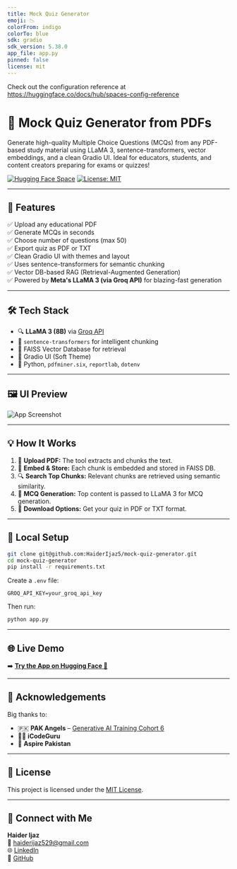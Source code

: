 ```yaml
---
title: Mock Quiz Generator
emoji: 📉
colorFrom: indigo
colorTo: blue
sdk: gradio
sdk_version: 5.38.0
app_file: app.py
pinned: false
license: mit
---
```


Check out the configuration reference at https://huggingface.co/docs/hub/spaces-config-reference

# 🧠 Mock Quiz Generator from PDFs

Generate high-quality Multiple Choice Questions (MCQs) from any PDF-based study material using LLaMA 3, sentence-transformers, vector embeddings, and a clean Gradio UI. Ideal for educators, students, and content creators preparing for exams or quizzes!

[![Hugging Face Space](https://img.shields.io/badge/HuggingFace-Live%20Demo-blue?logo=huggingface)](https://huggingface.co/spaces/haiderijaz/mock-quiz-generator)
[![License: MIT](https://img.shields.io/badge/License-MIT-yellow.svg)](LICENSE)

---

## 🚀 Features

✅ Upload any educational PDF  
✅ Generate MCQs in seconds  
✅ Choose number of questions (max 50)  
✅ Export quiz as PDF or TXT  
✅ Clean Gradio UI with themes and layout  
✅ Uses sentence-transformers for semantic chunking  
✅ Vector DB-based RAG (Retrieval-Augmented Generation)  
✅ Powered by **Meta's LLaMA 3 (via Groq API)** for blazing-fast generation

---

## 🛠️ Tech Stack

- 🔍 **LLaMA 3 (8B)** via [Groq API](https://console.groq.com/)
- 🧠 `sentence-transformers` for intelligent chunking
- 🧭 FAISS Vector Database for retrieval
- 🎨 Gradio UI (Soft Theme)
- 🐍 Python, `pdfminer.six`, `reportlab`, `dotenv`

---

## 🖼️ UI Preview

![App Screenshot](https://github.com/user-attachments/assets/5108cd1a-d1a0-4aae-a168-a5bd3851ffb7)

---


## 💡 How It Works

1. 📄 **Upload PDF:** The tool extracts and chunks the text.
2. 🧠 **Embed & Store:** Each chunk is embedded and stored in FAISS DB.
3. 🔍 **Search Top Chunks:** Relevant chunks are retrieved using semantic similarity.
4. 🤖 **MCQ Generation:** Top content is passed to LLaMA 3 for MCQ generation.
5. 💾 **Download Options:** Get your quiz in PDF or TXT format.

---

## 🔧 Local Setup

```bash
git clone git@github.com:HaiderIjaz5/mock-quiz-generator.git
cd mock-quiz-generator
pip install -r requirements.txt
```

Create a `.env` file:

```env
GROQ_API_KEY=your_groq_api_key
```

Then run:

```bash
python app.py
```

---

## 🌐 Live Demo

➡️ **[Try the App on Hugging Face 🚀](https://huggingface.co/spaces/haiderijaz/mock-quiz-generator)**

---

## 🤝 Acknowledgements

Big thanks to:

- 🇵🇰 **PAK Angels** – [Generative AI Training Cohort 6](https://pakangels.com/)
- 👨‍🏫 **iCodeGuru**
- 🚀 **Aspire Pakistan**

---

## 📄 License

This project is licensed under the [MIT License](LICENSE).

---

## 💬 Connect with Me

**Haider Ijaz**  
📧 haiderijaz529@gmail.com  
🌐 [LinkedIn](https://www.linkedin.com/in/m-haider-ijaz/)  
🐙 [GitHub](https://github.com/HaiderIjaz5)
